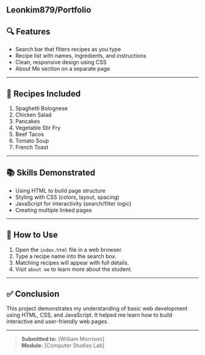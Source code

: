 Leonkim879/Portfolio
---

## 🔍 Features

- Search bar that filters recipes as you type
- Recipe list with names, ingredients, and instructions
- Clean, responsive design using CSS
- About Me section on a separate page

---

## 🍲 Recipes Included

1. Spaghetti Bolognese  
2. Chicken Salad  
3. Pancakes  
4. Vegetable Stir Fry  
5. Beef Tacos  
6. Tomato Soup  
7. French Toast

---

## 📚 Skills Demonstrated

- Using HTML to build page structure
- Styling with CSS (colors, layout, spacing)
- JavaScript for interactivity (search/filter logic)
- Creating multiple linked pages

---

## 📖 How to Use

1. Open the `index.html` file in a web browser.
2. Type a recipe name into the search box.
3. Matching recipes will appear with full details.
4. Visit `about me` to learn more about the student.

---

## ✅ Conclusion

This project demonstrates my understanding of basic web development using HTML, CSS, and JavaScript. It helped me learn how to build interactive and user-friendly web pages.

---

> **Submitted to:** [William Morrison]  
> **Module:** [Computer Studies Lab]

